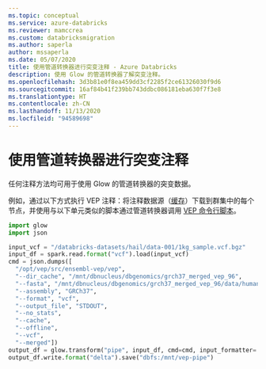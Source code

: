 ```yaml
---
ms.topic: conceptual
ms.service: azure-databricks
ms.reviewer: mamccrea
ms.custom: databricksmigration
ms.author: saperla
author: mssaperla
ms.date: 05/07/2020
title: 使用管道转换器进行突变注释 - Azure Databricks
description: 使用 Glow 的管道转换器了解突变注释。
ms.openlocfilehash: 3d3b81e0f8ea459dd3cf2285f2ce61326030f9d6
ms.sourcegitcommit: 16af84b41f239bb743ddbc086181eba630f7f3e8
ms.translationtype: HT
ms.contentlocale: zh-CN
ms.lasthandoff: 11/13/2020
ms.locfileid: "94589698"
---
```

# <a name="variant-annotation-using-pipe-transformer"></a><a id="variant-annotation-pipe"> </a><a id="variant-annotation-using-pipe-transformer"> </a>使用管道转换器进行突变注释

任何注释方法均可用于使用 Glow 的管道转换器的突变数据。

例如，通过以下方式执行 VEP 注释：将注释数据源（[缓存](https://uswest.ensembl.org/info/docs/tools/vep/script/vep_cache.html)）下载到群集中的每个节点，并使用与以下单元类似的脚本通过管道转换器调用 [VEP 命令行脚本](https://github.com/Ensembl/ensembl-vep)。

```python
import glow
import json

input_vcf = "/databricks-datasets/hail/data-001/1kg_sample.vcf.bgz"
input_df = spark.read.format("vcf").load(input_vcf)
cmd = json.dumps([
  "/opt/vep/src/ensembl-vep/vep",
  "--dir_cache", "/mnt/dbnucleus/dbgenomics/grch37_merged_vep_96",
  "--fasta", "/mnt/dbnucleus/dbgenomics/grch37_merged_vep_96/data/human_g1k_v37.fa",
  "--assembly", "GRCh37",
  "--format", "vcf",
  "--output_file", "STDOUT",
  "--no_stats",
  "--cache",
  "--offline",
  "--vcf",
  "--merged"])
output_df = glow.transform("pipe", input_df, cmd=cmd, input_formatter='vcf', in_vcf_header=input_vcf, output_formatter='vcf')
output_df.write.format("delta").save("dbfs:/mnt/vep-pipe")
```